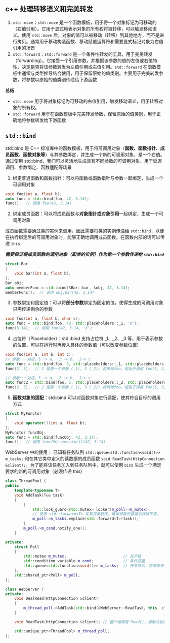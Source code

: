 ## c++ 处理转移语义和完美转发
1. `std::move`：`std::move` 是一个函数模板，用于将一个对象标记为可移动的（右值引用）。它用于显式地表示对象的所有权将被转移，可以触发移动语义。使用 `std::move` 后，对象的值可以被移动（转移）到其他地方，而不是进行拷贝。通常用于移动构造函数、移动赋值运算符和需要显式标记对象为右值引用的场景
2. `std::forward`：`std::forward` 是一个条件性转发的工具，用于完美转发（forwarding）。它接受一个引用参数，并根据该参数的值的左值或右值特性，决定是否将该参数转发为左值引用或右值引用。`std::forward` 在函数模板中通常与类型推导结合使用，用于保留原始的值类别。主要用于完美转发参数，将参数以原始的值类别传递给下游函数

**总结**
- `std::move` 用于将对象标记为可移动的右值引用，触发移动语义，用于转移对象的所有权。
- `std::forward` 用于在函数模板中完美转发参数，保留原始的值类别，用于正确地将参数转发给下游函数

## `std::bind`
std::bind 是 C++ 标准库中的函数模板，用于将可调用对象（**函数、函数指针、成员函数、函数对象等**）与其参数绑定，并生成一个新的可调用对象，是一个右值。通过使用 std::bind，我们可以灵活地生成具有不同参数的可调用对象，用于延迟调用、参数绑定、函数适配等场景

1. 绑定普通函数和函数指针：可以将函数或函数指针与参数一起绑定，生成一个可调用对象
```c++
void foo(int a, float b);
auto func = std::bind(foo, 42, 3.14);
func();  // 调用 foo(42, 3.14)
```

2. 绑定成员函数：可以将成员函数与**对象指针或对象引用**一起绑定，生成一个可调用对象

成员函数需要通过类的实例来调用，因此需要将类的实例传递给 `std::bind`，以便在执行绑定后的可调用对象时，能够正确地调用成员函数。在函数内部的话可以传递 `this`

***需要保证将成员函数的调用对象（即类的实例）作为第一个参数传递给 `std::bind`***
```c++
struct Bar 
{
    void bar(int a, float b);
};
Bar obj;
auto memberFunc = std::bind(&Bar::bar, &obj, 42, 3.14);
memberFunc();  // 调用 obj.bar(42, 3.14)
```

3. 参数绑定和固定值：可以将**部分参数**绑定为固定的值，使得生成的可调用对象只需传递剩余的参数
```c++
void foo(int a, float b, char c);
auto func = std::bind(foo, 42, std::placeholders::_1, 'X');
func(3.14);  // 调用 foo(42, 3.14, 'X')
```

4. 占位符（Placeholder）：std::bind 支持占位符 _1、_2、_3 等，用于表示参数的位置，可以在运行时再传入具体的参数值（可以改变参数位置）
```c++
void foo(int a, int b, int c);
// 参数一一对应，5 -> a, _1 -> b, _2-> c
auto func = std::bind(foo, 5, std::placeholders::_1, std::placeholders::_2);
func(2, 3);  // 2 是第一个参数 (_1), 3 (_2); 再传给foo，相当于调用 foo(5, 2, 3)

// 参数一一对应，5 -> a, _2 -> b, _1-> c
auto func2 = std::bind(foo, 5, std::placeholders::_2, std::placeholders::_1);
func(2, 3);  // 2 是第一个参数 (_1), 3 (_2); 再传给foo，相当于调用 foo(5, 3, 2)
```

5. **函数对象的适配**：std::bind 可以对函数对象进行适配，使其符合目标的调用方式
```c++
struct MyFunctor 
{
    void operator()(int a, float b);
};
MyFunctor funcObj;
auto func = std::bind(funcObj, 42, 3.14);
func();  // 调用 funcObj.operator()(42, 3.14)
```
WebServer 中的使用：
已知有任务队列 `std::queue<std::function<void()>> m_tasks;` 和在其它类中定义的读数据的成员函数 `void ReadTask(HttpConnection &client);`。为了能将该任务加入到任务队列中，就可以使用 `bind` 生成一个满足要求的新的可调用对象（必须传递 this）
```c++
class ThreadPool {
public:
    template<typename T>
    void AddTask(T&& task)
    {
        {
            std::lock_guard<std::mutex> locker(m_poll->m_mutex);
            // 使用 std::forward<T> 实现完美转发，确保参数的值类别保持不变。
            m_poll->m_tasks.emplace(std::forward<T>(task));
        }
        m_poll->m_cond.notify_one();
    }

private:
    struct Poll
    {
        std::mutex m_mutex;                         // 互斥锁
        std::condition_variable m_cond;             // 条件变量
        std::queue<std::function<void()>> m_tasks;  // 任务队列，存储无参且返回值为 void 的可调用对象 （待执行的任务）
    };
    std::shared_ptr<Poll> m_poll; 
};

class WebServer {
private:
    void DealRead(HttpConnection &client)
    {
        m_thread_poll->AddTask(std::bind(&WebServer::ReadTask, this, client));
    }

    void ReadTask(HttpConnection &client); // 客户端调用 Read()，读取成功的话对读取的请求进行处理

    std::unique_ptr<ThreadPool> m_thread_poll;
};

```